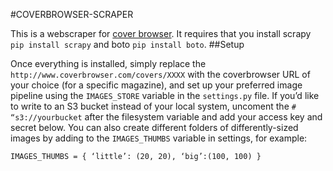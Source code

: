 #COVERBROWSER-SCRAPER

This is a webscraper for [cover browser](http://www.coverbrowser.com). It requires that you install scrapy `pip install scrapy` and boto `pip install boto`.
##Setup

Once everything is installed, simply replace the `http://www.coverbrowser.com/covers/XXXX` with the coverbrowser URL of your choice (for a specific magazine), and set up your preferred image pipeline using the `IMAGES_STORE` variable in the `settings.py` file. If you’d like to write to an S3 bucket instead of your local system, uncoment the `# “s3://yourbucket` after the filesystem variable and add your access key and secret below. You can also create different folders of differently-sized images by adding to the `IMAGES_THUMBS` variable in settings, for example:

`IMAGES_THUMBS = {
  ‘little’: (20, 20),
  ‘big’:(100, 100)
}`

